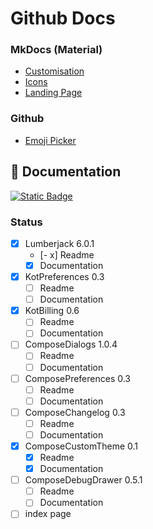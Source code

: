 # Github Docs

### MkDocs (Material)

* [Customisation](https://squidfunk.github.io/mkdocs-material/setup/)
* [Icons](https://squidfunk.github.io/mkdocs-material/reference/icons-emojis/?h=icons)
* [Landing Page](https://github.com/squidfunk/mkdocs-material/issues/1996)

### Github

* [Emoji Picker](https://github-emoji-picker.rickstaa.dev/)

## :book: Documentation

[![Static Badge](https://img.shields.io/badge/Open%20Github%20Docs-lightgreen?style=for-the-badge&logo=github&logoColor=black)](https://mflisar.github.io/github-docs/)

### Status

- [x] Lumberjack 6.0.1
  - [- x] Readme
  - [x] Documentation
- [x] KotPreferences 0.3
  - [ ] Readme
  - [ ] Documentation
- [x] KotBilling 0.6
  - [ ] Readme
  - [ ] Documentation

- [ ] ComposeDialogs 1.0.4
  - [ ] Readme
  - [ ] Documentation
- [ ] ComposePreferences 0.3
  - [ ] Readme
  - [ ] Documentation
- [ ] ComposeChangelog 0.3
  - [ ] Readme
  - [ ] Documentation
- [x] ComposeCustomTheme 0.1
  - [x] Readme
  - [x] Documentation
- [ ] ComposeDebugDrawer 0.5.1
  - [ ] Readme
  - [ ] Documentation
  
- [ ] index page